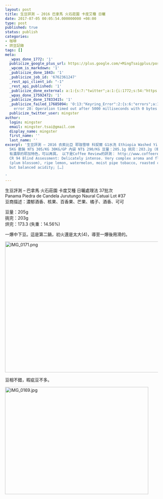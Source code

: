 ```yaml
---
layout: post
title: 生豆評測 – 2016 巴拿馬 火石莊園 卡度艾種 日曬
date: 2017-07-05 00:05:54.000000000 +08:00
type: post
published: true
status: publish
categories:
- 咖啡
- 烘豆記錄
tags: []
meta:
  _wpas_done_1772: '1'
  publicize_google_plus_url: https://plus.google.com/+MingTsaigplus/posts/gAdooKxYomb
  _wpcom_is_markdown: '1'
  _publicize_done_1843: '1'
  _publicize_job_id: '6762361247'
  _rest_api_client_id: "-1"
  _rest_api_published: '1'
  _publicize_done_external: a:1:{s:7:"twitter";a:1:{i:1772;s:54:"https://twitter.com/mingster/status/882269272046751746";}}
  _wpas_done_17592472: '1'
  _publicize_done_17833415: '1'
  _publicize_failed_17685094: 'O:13:"Keyring_Error":2:{s:6:"errors";a:1:{s:21:"keyring-request-error";a:1:{i:0;O:8:"WP_Error":2:{s:6:"errors";a:1:{s:19:"http_request_failed";a:1:{i:0;s:80:"cURL
    error 28: Operation timed out after 5000 milliseconds with 0 bytes received";}}s:10:"error_data";a:0:{}}}}s:10:"error_data";a:0:{}}'
  publicize_twitter_user: mingster
author:
  login: mingster
  email: mingster.tsai@gmail.com
  display_name: mingster
  first_name: ''
  last_name: ''
excerpt: '生豆評測 – 2016 衣索比亞 耶珈雪啡 科契爾 G1水洗 Ethiopia Washed Yirgacheffe Kochere G1 豆商描述：這款生豆充滿了傳統典型耶家雪啡風土特色，鮮明花香與檸檬皮香氣，入口充滿完熟柑橘、香吉士、葡萄柚的酸甜，中段也隱約帶有生薑與檸檬百里香的特殊香氣，餘韻還有香草與紅茶香氣的氣息。
  5KG 散裝 NT$ 305/KG 30KG/GP 內袋 NT$ 290/KG 豆量：205.1g 挑完：203.2g (暇疵比：0.99% 不到百分之一) 結論：2016年度，真的有G1等級的豆。
  有濃厚的耶加特色，可以再買。 以下是Coffee Review的評測： http://www.coffeereview.com/review/ethiopia-yirgacheffe-kochere-g1/
  CR 94 Blind Assessment: Delicately intense. Very complex aroma and flavor: flowers
  (plum blossom), ripe lemon, watermelon, moist pipe tobacco, roasted cacao nib. Bright
  but balanced acidity; […]

'
---
```

<p>生豆評測 – 巴拿馬 火石莊園 卡度艾種 日曬處理法 37批次<br />
Panama Piedra de Candela Jurutungo Naural Catuai Lot #37<br />
豆商描述：濃郁酒香、核果、百香果、芒果、橘子、酒香、可可</p>
<p>豆量：205g<br />
挑完：203g<br />
烘完：173.3 (失重：14.56%)</p>
<p>一爆中下豆。這是第二鍋，初火還是太大(4)，導至一爆後用滑的。</p>
<p><img class="  wp-image-1856 aligncenter" src="{{ site.JB.IMAGE_PATH }}/img_0171.png" alt="IMG_0171.png" width="576" height="432" /></p>
<p>豆相不錯，暇疵豆不多。</p>
<p><img class="  wp-image-1854 aligncenter" src="{{ site.JB.IMAGE_PATH }}/img_0169.jpg" alt="IMG_0169.jpg" width="472" height="354" /></p>
